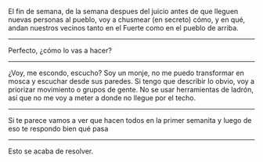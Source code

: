 El fin de semana, de la semana despues del juicio antes de que lleguen nuevas personas al pueblo, voy a chusmear (en secreto) cómo, y en qué, andan nuestros vecinos tanto en el Fuerte como en el pueblo de arriba.

---

Perfecto, ¿cómo lo vas a hacer?

---

¿Voy, me escondo, escucho? Soy un monje, no me puedo transformar en mosca y escuchar desde sus paredes. 
Si tengo que describir lo obvio, voy a priorizar movimiento o grupos de gente.
No se usar herramientas de ladrón, así que no me voy a meter a donde no llegue por el techo.

--- 

Si te parece vamos a ver que hacen todos en la primer semanita y luego de eso te respondo bien qué pasa

--- 

Esto se acaba de resolver.